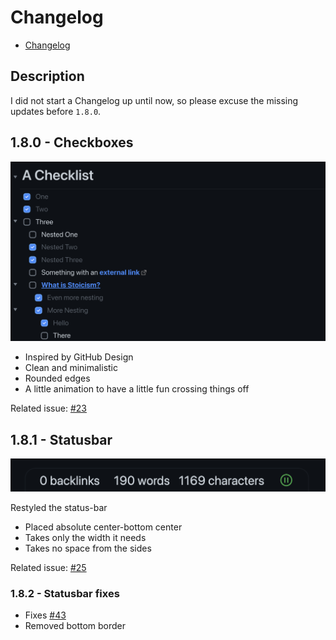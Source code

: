 # Changelog

- [Changelog](#changelog)

## Description
I did not start a Changelog up until now, so please excuse the missing updates before `1.8.0`.

## 1.8.0 - Checkboxes

![](images/2.0/checkboxes.png)

- Inspired by GitHub Design
- Clean and minimalistic
- Rounded edges
- A little animation to have a little fun crossing things off

Related issue: [#23](https://github.com/nikbrunner/obsidian-deep-work-theme/issues/23)

## 1.8.1 - Statusbar

![](images/2.0/status-bar.png)

Restyled the status-bar

- Placed absolute center-bottom center
- Takes only the width it needs
- Takes no space from the sides

Related issue: [#25](https://github.com/nikbrunner/obsidian-deep-work-theme/issues/25)

### 1.8.2 - Statusbar fixes

- Fixes [#43](https://github.com/nikbrunner/obsidian-deep-work-theme/issues/43)
- Removed bottom border
